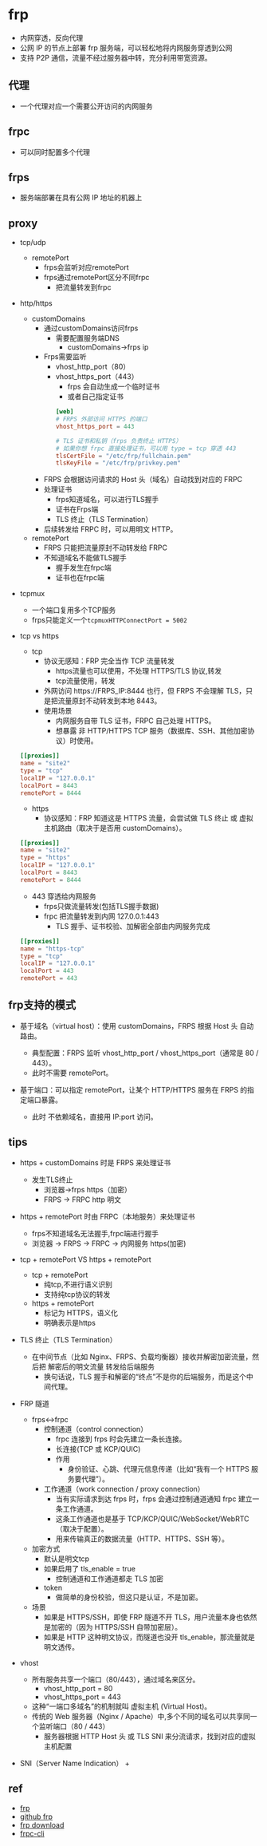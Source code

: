 # frp
+ 内网穿透，反向代理
+ 公网 IP 的节点上部署 frp 服务端，可以轻松地将内网服务穿透到公网
+ 支持 P2P 通信，流量不经过服务器中转，充分利用带宽资源。


## 代理
+ 一个代理对应一个需要公开访问的内网服务

## frpc
+ 可以同时配置多个代理


## frps
+ 服务端部署在具有公网 IP 地址的机器上


## proxy
+ tcp/udp
    + remotePort
        + frps会监听对应remotePort
        + frps通过remotePort区分不同frpc
            + 把流量转发到frpc


+ http/https
    + customDomains
        + 通过customDomains访问frps
            + 需要配置服务端DNS
                + customDomains->frps ip
        + Frps需要监听
            + vhost_http_port（80）
            + vhost_https_port（443）
                + frps 会自动生成一个临时证书
                + 或者自己指定证书
                ```toml
                [web]
                # FRPS 外部访问 HTTPS 的端口
                vhost_https_port = 443

                # TLS 证书和私钥（frps 负责终止 HTTPS）
                # 如果你想 frpc 直接处理证书，可以用 type = tcp 穿透 443
                tlsCertFile = "/etc/frp/fullchain.pem"
                tlsKeyFile = "/etc/frp/privkey.pem"
                ```
        + FRPS 会根据访问请求的 Host 头（域名）自动找到对应的 FRPC
        + 处理证书
            + frps知道域名，可以进行TLS握手
            + 证书在Frps端
            + TLS 终止（TLS Termination）
        + 后续转发给 FRPC 时，可以用明文 HTTP。
    + remotePort
        + FRPS 只能把流量原封不动转发给 FRPC
        + 不知道域名不能做TLS握手
            + 握手发生在frpc端
            + 证书也在frpc端

+ tcpmux
    + 一个端口复用多个TCP服务
    + frps只能定义一个`tcpmuxHTTPConnectPort = 5002`

+ tcp vs https
    + tcp
        + 协议无感知：FRP 完全当作 TCP 流量转发
            + https流量也可以使用，不处理 HTTPS/TLS 协议,转发
            + tcp流量使用，转发
        + 外网访问 https://FRPS_IP:8444 也行，但 FRPS 不会理解 TLS，只是把流量原封不动转发到本地 8443。
        + 使用场景
            + 内网服务自带 TLS 证书，FRPC 自己处理 HTTPS。
            + 想暴露 非 HTTP/HTTPS TCP 服务（数据库、SSH、其他加密协议）时使用。
    ```toml
    [[proxies]]
    name = "site2"
    type = "tcp"
    localIP = "127.0.0.1"
    localPort = 8443
    remotePort = 8444
    ```
    + https
        + 协议感知：FRP 知道这是 HTTPS 流量，会尝试做 TLS 终止 或 虚拟主机路由（取决于是否用 customDomains）。
    ```toml
    [[proxies]]
    name = "site2"
    type = "https"
    localIP = "127.0.0.1"
    localPort = 8443
    remotePort = 8444
    ```
    + 443 穿透给内网服务
        + frps只做流量转发(包括TLS握手数据)
        + frpc 把流量转发到内网 127.0.0.1:443
            + TLS 握手、证书校验、加解密全部由内网服务完成
    ```toml
    [[proxies]]
    name = "https-tcp"
    type = "tcp"
    localIP = "127.0.0.1"
    localPort = 443
    remotePort = 443
    ```




## frp支持的模式
+ 基于域名（virtual host）：使用 customDomains，FRPS 根据 Host 头 自动路由。
    + 典型配置：FRPS 监听 vhost_http_port / vhost_https_port（通常是 80 / 443）。
    + 此时不需要 remotePort。

+ 基于端口：可以指定 remotePort，让某个 HTTP/HTTPS 服务在 FRPS 的指定端口暴露。
    + 此时 不依赖域名，直接用 IP:port 访问。

## tips
+ https + customDomains 时是 FRPS 来处理证书
    + 发生TLS终止
        + 浏览器->frps  https（加密）
        + FRPS → FRPC   http 明文

+ https + remotePort 时由 FRPC（本地服务）来处理证书
    + frps不知道域名无法握手,frpc端进行握手
    + 浏览器 → FRPS → FRPC → 内网服务 https(加密)


+ tcp + remotePort  VS https + remotePort
    + tcp + remotePort
        + 纯tcp,不进行语义识别
        + 支持纯tcp协议的转发
    + https + remotePort
        + 标记为 HTTPS，语义化
        + 明确表示是https

+ TLS 终止（TLS Termination）
    + 在中间节点（比如 Nginx、FRPS、负载均衡器）接收并解密加密流量，然后把 解密后的明文流量 转发给后端服务
        + 换句话说，TLS 握手和解密的“终点”不是你的后端服务，而是这个中间代理。

+ FRP 隧道
    + frps<->frpc
        + 控制通道（control connection）
            + frpc 连接到 frps 时会先建立一条长连接。
            + 长连接(TCP 或 KCP/QUIC)
            + 作用
                + 身份验证、心跳、代理元信息传递（比如“我有一个 HTTPS 服务要代理”）。
        + 工作通道（work connection / proxy connection）
            + 当有实际请求到达 frps 时，frps 会通过控制通道通知 frpc 建立一条工作通道。
            + 这条工作通道也是基于 TCP/KCP/QUIC/WebSocket/WebRTC（取决于配置）。
            + 用来传输真正的数据流量（HTTP、HTTPS、SSH 等）。
    + 加密方式
        + 默认是明文tcp
        + 如果启用了 tls_enable = true
            + 控制通道和工作通道都走 TLS 加密
        + token
            + 做简单的身份校验，但这只是认证，不是加密。
    + 场景
        + 如果是 HTTPS/SSH，即使 FRP 隧道不开 TLS，用户流量本身也依然是加密的（因为 HTTPS/SSH 自带加密层）。
        + 如果是 HTTP 这种明文协议，而隧道也没开 tls_enable，那流量就是明文透传。

+ vhost
    + 所有服务共享一个端口（80/443），通过域名来区分。
        + vhost_http_port = 80
        + vhost_https_port = 443
    + 这种“一端口多域名”的机制就叫 虚拟主机 (Virtual Host)。
    + 传统的 Web 服务器（Nginx / Apache）中,多个不同的域名可以共享同一个监听端口（80 / 443）
        + 服务器根据 HTTP Host 头 或 TLS SNI 来分流请求，找到对应的虚拟主机配置

+ SNI（Server Name Indication）
    + 
## ref
+ [frp](https://gofrp.org/zh-cn/docs/overview/)
+ [github frp](https://github.com/fatedier/frp)
+ [frp download](https://github.com/fatedier/frp/releases)
+ [frpc-cli](https://github.com/openapphub/frpc-cli)